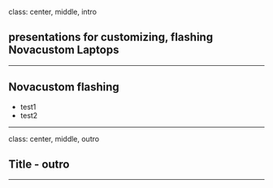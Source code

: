 class: center, middle, intro

## presentations for customizing, flashing Novacustom Laptops

---

## Novacustom flashing
* test1
* test2

---
class: center, middle, outro

## Title - outro

---
